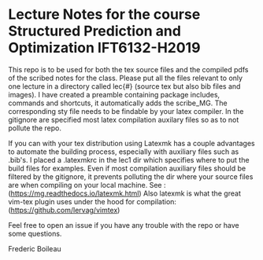# Lecture Notes for the course Structured Prediction and Optimization IFT6132-H2019 

This repo is to be used for both the tex source files and the compiled pdfs
of the scribed notes for the class. Please put all the files relevant
to only one lecture in a directory called lec{#} (source tex but also bib
files and images). I have created a preamble containing package includes,
commands and shortcuts, it automatically adds the scribe_MG. The corresponding
sty file needs to be findable by your latex compiler. 
In the gitignore are specified most latex compilation auxilary files
so as to not pollute the repo. 

If you can with your tex distribution using Latexmk has a couple advantages
to automate the building process, especially with auxiliary files such
as .bib's. I placed a .latexmkrc in the lec1 dir which specifies where to
put the build files for examples. Even if most compilation auxiliary files
should be filtered by the gitignore, it prevents polluting the dir where
your source files are when compiling on your local machine. 
See : (https://mg.readthedocs.io/latexmk.html)
Also latexmk is what the great vim-tex plugin uses under the hood
for compilation: (https://github.com/lervag/vimtex)

Feel free to open an issue if you have any trouble with the repo or have some 
questions.

Frederic Boileau

